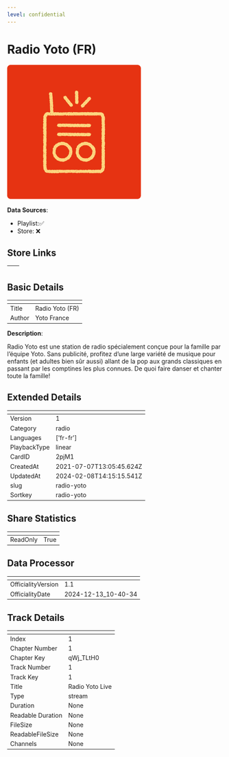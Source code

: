 ```yaml
---
level: confidential
---
```

# Radio Yoto (FR)

![card_[2pjM1].png](../../img/cards/card_[2pjM1].png)

**Data Sources**: 

- Playlist:✅
- Store: ❌


## Store Links

| <!-- --> | <!-- --> |
| - | - |


## Basic Details

| <!-- --> | <!-- --> |
| - | - |
| Title | Radio Yoto (FR) |
| Author | Yoto France |

**Description**:

Radio Yoto est une station de radio spécialement conçue pour la famille par l’équipe Yoto. Sans publicité, profitez d’une large variété de musique pour enfants (et adultes bien sûr aussi) allant de la pop aux grands classiques en passant par les comptines les plus connues. De quoi faire danser et chanter toute la famille!


## Extended Details

| <!-- --> | <!-- --> |
| - | - |
| Version | 1 |
| Category | radio |
| Languages | ['fr-fr'] |
| PlaybackType | linear |
| CardID | 2pjM1 |
| CreatedAt | 2021-07-07T13:05:45.624Z |
| UpdatedAt | 2024-02-08T14:15:15.541Z |
| slug | radio-yoto |
| Sortkey | radio-yoto |


## Share Statistics

| <!-- --> | <!-- --> |
| - | - |
| ReadOnly | True |


## Data Processor

| <!-- --> | <!-- --> |
| - | - |
| OfficialityVersion | 1.1
| OfficialityDate | 2024-12-13_10-40-34


## Track Details

| <!-- --> | <!-- --> |
| - | - |
| Index | 1 |
| Chapter Number | 1 |
| Chapter Key | qWj_TLtH0 |
| Track Number | 1 |
| Track Key | 1 |
| Title | Radio Yoto Live |
| Type | stream |
| Duration | None |
| Readable Duration | None |
| FileSize | None |
| ReadableFileSize | None |
| Channels | None |

